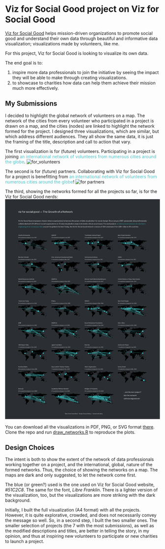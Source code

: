 # Viz for Social Good project on Viz for Social Good

[Viz for Social Good](https://www.vizforsocialgood.com/) helps mission-driven organizations to promote social good and understand their own data through beautiful and informative data visualization; visualizations made by volunteers, like me.  

For this project, Viz for Social Good is looking to visualize its own data.  

The end goal is to:
1) inspire more data professionals to join the initiative by seeing the impact they will be able to make through creating visualizations.
2) to showcase to charities how data can help them achieve their mission much more effectively.


## My Submissions

I decided to highlight the global network of volunteers on a map. The network of the cities from every volunteer who participated in a project is drawn on a map, and the cities (nodes) are linked to highlight the network formed for the project. I designed three visualizations, which are similar, but which address different audiences. They all show the same data, it is just the framing of the title, description and call to action that vary.      

The first visualization is for (future) volunteers. Participating in a project is joining <span style='color:#51C2C8;'>an international network of volunteers from numerous cities around the globe</span>.
![for_volunteers](viz/vfsg_some_networks_for_volunteers.svg)

The second is for (future) partners. Collaborating with Viz for Social Good for a project is benefitting from <span style='color:#51C2C8;'>an international network of volunteers from numerous cities around the globe</span>!
![for partners](viz/vfsg_some_networks_for_organizations.svg)

The third, showing the networks formed for all the projects so far, is for the Viz for Social Good nerds:
![for vfsg nerds](viz/vfsg_networks.png)

You can download all the visualizations in PDF, PNG, or SVG format [there](https://github.com/de-la-viz/vsfg_2020/tree/main/viz). Clone the repo and run [draw_networks.R](https://github.com/de-la-viz/vsfg_2020/blob/main/draw_networks.R) to reproduce the plots.  

## Design Choices

The intent is both to show the extent of the network of data professionals working together on a project, and the international, global, nature of the formed networks. Thus, the choice of showing the networks on a map. The maps are dark and only suggested, to let the network come first. 

The blue (or green?) used is the one used on Viz for Social Good website, _#51C2C8_. The same for the font, _Libre Franklin_. There is a lighter version of the visualization, too, but the visualizations are more striking with the dark background.   

Initially, I built the full visualization (A4 format) with all the projects. However, it is quite explorative, crowded, and does not necessarily convey the message so well. So, in a second step, I built the two smaller ones. The smaller selection of projects (the 7 with the most submissions), as well as the modified descriptions and titles, are better in telling the story, in my opinion, and thus at inspiring new volunteers to participate or new charities to launch a project.   
